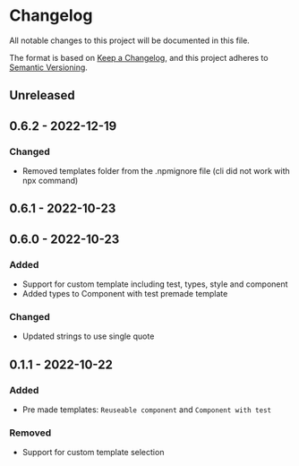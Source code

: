 # Changelog

All notable changes to this project will be documented in this file.

The format is based on [Keep a Changelog](https://keepachangelog.com/en/1.0.0/),
and this project adheres to [Semantic Versioning](https://semver.org/spec/v2.0.0.html).

## Unreleased

## 0.6.2 - 2022-12-19
### Changed
- Removed templates folder from the .npmignore file (cli did not work with npx command)

## 0.6.1 - 2022-10-23

## 0.6.0 - 2022-10-23
### Added
- Support for custom template including test, types, style and component
- Added types to Component with test premade template

### Changed
- Updated strings to use single quote

## 0.1.1 - 2022-10-22
### Added
- Pre made templates: `Reuseable component` and `Component with test`

### Removed
- Support for custom template selection
